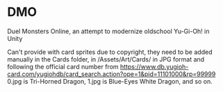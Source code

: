 # DMO
Duel Monsters Online, an attempt to modernize oldschool Yu-Gi-Oh! in Unity

Can't provide with card sprites due to copyright, they need to be added manually in the Cards folder, in /Assets/Art/Cards/ in JPG format and following the official card number from https://www.db.yugioh-card.com/yugiohdb/card_search.action?ope=1&pid=11101000&rp=99999
0.jpg is Tri-Horned Dragon, 1.jpg is Blue-Eyes White Dragon, and so on.
